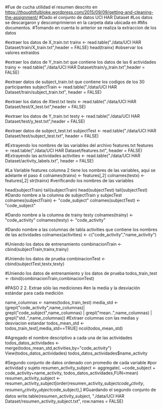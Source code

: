 #Fue de cucha utilidad el resumen descrito en https://thoughtfulbloke.wordpress.com/2015/09/09/getting-and-cleaning-the-assignment/
#Dado el conjunto de datos UCI HAR Dataset
#Los datos se descargaron y descomprimieron en la carpeta data ubicada en
#Mis documentos.
#Tomando en cuenta lo anterior se realiza la extraccion de los datos

#extraer los datos de X_train.txt
trainx <- read.table("./data/UCI HAR Dataset/train/X_train.txt",header = FALSE)
head(trainx) #observar los valores extraidos

#extraer los datos de Y_train.txt que contiene los datos de las 6 actividades
trainy <- read.table("./data/UCI HAR Dataset/train/y_train.txt",header = FALSE)

#extraer datos de subject_train.txt que contiene los codigos de los 30 participantes
subjectTrain <- read.table("./data/UCI HAR Dataset/train/subject_train.txt",
header = FALSE)

#extraer los datos de Xtest.txt
testx <- read.table("./data/UCI HAR Dataset/test/X_test.txt",header = FALSE)

#extraer los datos de Y_train.txt
testy <- read.table("./data/UCI HAR Dataset/test/y_test.txt",header = FALSE)

#extraer datos de subject_test.txt
subjectTest <- read.table("./data/UCI HAR Dataset/test/subject_test.txt",
header = FALSE)

#Extrayendo los nombres de las variables del archivo features.txt
features <- read.table("./data/UCI HAR Dataset/features.txt",
header = FALSE)
#Extrayendo las actividades
activities <- read.table("./data/UCI HAR Dataset/activity_labels.txt",
header = FALSE)

#La Variable features columna 2 tiene los nombres de las variables, aqui se adelante el paso 4
colnames(trainx) <- features[,2]
colnames(testx) <- features[,2]
str(trainx) #verificando los nombres de las variables

head(subjectTrain)
tail(subjectTrain)
head(subjectTest)
tail(subjectTest)
#Dando nombre a la columna de subjectTrain y subjecTest
colnames(subjectTrain) <- "code_subject"
colnames(subjectTest) <- "code_subject"

#Dando nombre a la columna de trainy testy
colnames(trainy) <- "code_activity"
colnames(testy) <- "code_activity"

#Dando nombre a las columnas de tabla activities que contiene los nombres de las actividades
colnames(activities) <- c("code_activity","name_activity")

#Uniendo los datos de entrenamiento
combinacionTrain <- cbind(subjectTrain,trainx,trainy)

#Uniendo los datos de prueba
combinacionTest <- cbind(subjectTest,testx,testy)

#Uniendo los datos de entrenamiento y los datos de prueba
todos_train_test <- rbind(combinacionTrain,combinacionTest)

#PASO 2 2. Extrae sólo las mediciones
#en la media y la desviación estándar para cada medición

name_columnas <- names(todos_train_test)
media_std <- (grepl("code_activity",name_columnas)|
grepl("code_subject",name_columnas) |
grepl("mean..",name_columnas) |
grepl("std..",name_columnas))
#Extraer columnas con las medias y desviacion estandar
todos_mean_std <- todos_train_test[,media_std==TRUE]
ncol(todos_mean_std)

#Agregado el nombre descriptivo a cada una de las actividades
todos_datos_actividades <- merge(todos_mean_std,activities,by="code_activity")
View(todos_datos_actividades)
todos_datos_actividades$name_activity

#Segundo conjunto de datos ordenado con promedio de cada variable
#por actividad y sujeto
resumen_activity_subject <- aggregate(. ~code_subject + code_activity+name_activity,
todos_datos_actividades,FUN=mean)
resumen_activity_subject <- resumen_activity_subject[order(resumen_activity_subject$code_activity,
resumen_activity_subject$code_subject),]
#Guardando el segundo conjunto de datos
write.table(resumen_activity_subject,
"./data/UCI HAR Dataset/resumen_activity_subject.txt",
row.names = FALSE)
